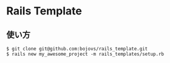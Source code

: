 # Rails Template

## 使い方

```
$ git clone git@github.com:bojovs/rails_template.git
$ rails new my_awesome_project -m rails_templates/setup.rb
```